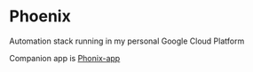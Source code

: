 # Phoenix
Automation stack running in my personal Google Cloud Platform

Companion app is [Phonix-app](https://github.com/rwejlgaard/Phoenix-app)